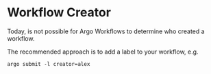 # Workflow Creator

Today, is not possible for Argo Workflows to determine who created a workflow. 

The recommended approach is to add a label to your workflow, e.g.

```
argo submit -l creator=alex
``` 